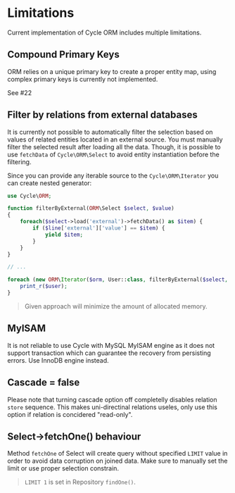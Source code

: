 # Limitations
Current implementation of Cycle ORM includes multiple limitations.

## Compound Primary Keys
ORM relies on a unique primary key to create a proper entity map, using complex primary keys is currently not implemented.

See #22

## Filter by relations from external databases
It is currently not possible to automatically filter the selection based on values of related entities located in an external source. 
You must manually filter the selected result after loading all the data. Though, it is possible to use `fetchData` of
`Cycle\ORM\Select` to avoid entity instantiation before the filtering.

Since you can provide any iterable source to the `Cycle\ORM\Iterator` you can create nested generator:

```php
use Cycle\ORM;

function filterByExternal(ORM\Select $select, $value) 
{
    foreach($select->load('external')->fetchData() as $item) {
        if ($line['external']['value'] == $item) {
            yield $item;
        }
    }
}

// ...

foreach (new ORM\Iterator($orm, User::class, filterByExternal($select, $value)) as $user) {
    print_r($user);
}
```

> Given approach will minimize the amount of allocated memory.

## MyISAM
It is not reliable to use Cycle with MySQL MyISAM engine as it does not support transaction which can guarantee the recovery from persisting errors. Use InnoDB engine instead.

## Cascade = false
Please note that turning cascade option off completelly disables relation `store` sequence. This makes uni-directinal relations useles, only use this option if relation is concidered "read-only".

## Select->fetchOne() behaviour
Method `fetchOne` of Select will create query without specified `LIMIT` value in order to avoid data corruption on joined data. Make sure to manually set the limit or use proper selection constrain.

> `LIMIT 1` is set in Repository `findOne()`.
